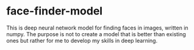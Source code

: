 # face-finder-model
This is deep neural network model for finding faces in images, written in numpy. The purpose is not to create a model that is better than existing ones but rather for me to develop my skills in deep learning. 
